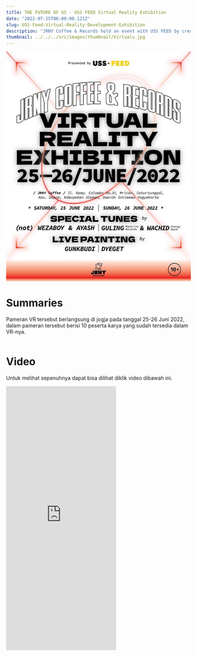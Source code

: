 ```yaml
---
title: THE FUTURE OF US - USS FEED Virtual Reality Exhibition
date: "2022-07-25T06:00:00.121Z"
slug: USS-Feed-Virtual-Reality-Development-Exhibition
description: "JRNY Coffee & Records hold an event with USS FEED by creating a Virtual Reality Exhibition on Jogja"
thumbnail: ../../../src/images/thumbnail/Virtuals.jpg
---
```


![USS Poster on Instagram](./USS.png)<br>

# Summaries
Pameran VR tersebut berlangsung di jogja pada tanggal 25-26 Juni 2022, dalam pameran tersebut berisi 10 peserta karya yang sudah tersedia dalam VR-nya.<br><br>

# Video
Untuk melihat sepenuhnya dapat bisa dilihat diklik video dibawah ini.<br>

<iframe width="" height="720" src="https://www.youtube.com/embed/ml0f5GCNY7M" title="Virtual Reality Exhibition by USS FEED" frameborder="0" allow="accelerometer; autoplay; clipboard-write; encrypted-media; gyroscope; picture-in-picture" allowfullscreen></iframe>